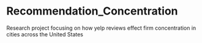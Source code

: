 # Recommendation_Concentration
Research project focusing on how yelp reviews effect firm concentration in cities across the United States
